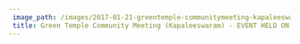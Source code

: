 ```yaml
---
 image_path: /images/2017-01-21-greentemple-communitymeeting-kapaleeswaram.jpg
 title: Green Temple Community Meeting (Kapaleeswaram) - EVENT HELD ON 21-01-2017
---
```

